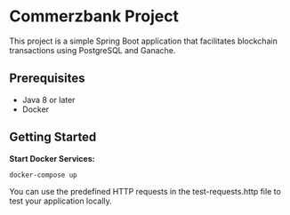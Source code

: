 # Commerzbank Project

This project is a simple Spring Boot application that facilitates blockchain transactions using PostgreSQL and Ganache.

## Prerequisites

- Java 8 or later
- Docker

## Getting Started

**Start Docker Services:**

```sh
docker-compose up
```

You can use the predefined HTTP requests in the test-requests.http file to test your application locally.
